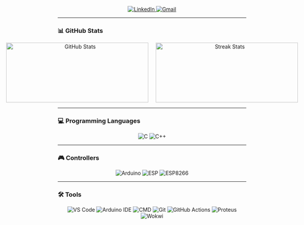 <p align="center">
  <a href="https://www.linkedin.com/in/moaaz-zaki-495309303" target="_blank">
      <img src="https://img.shields.io/badge/LinkedIn-%230077B5?style=for-the-badge&logo=linkedin&logoColor=white" alt="LinkedIn"/>
  </a>
  <a href="mailto:moaazzakizewied@gmail.com">
      <img src="https://img.shields.io/badge/Gmail-D14836?style=for-the-badge&logo=gmail&logoColor=white" alt="Gmail"/>
  </a>

</p>

---

### 📊 GitHub Stats
<div align="center">
  <div style="display: flex; justify-content: center; gap: 20px;">
    <img src="https://github-readme-stats.vercel.app/api?username=moaaz-zaki&show_icons=true&count_private=true&theme=radical&hide=issues" alt="GitHub Stats" height="160" width="380"/>
    <img src="https://github-readme-streak-stats.herokuapp.com/?user=moaaz-zaki&theme=radical&hide_border=false" alt="Streak Stats" height="160" width="380"/>
  </div>
</div>

---
### 💻 Programming Languages
<div align="center">
  
![C](https://img.shields.io/badge/C-%2300599C?style=for-the-badge&logo=c&logoColor=white) 
![C++](https://img.shields.io/badge/C%2B%2B-%2300599C?style=for-the-badge&logo=c%2B%2B&logoColor=white) 
</div>

--- 

### 🎮 Controllers
<div align="center">

![Arduino](https://img.shields.io/badge/Arduino-%2300979C?style=for-the-badge&logo=arduino&logoColor=white)
![ESP](https://img.shields.io/badge/ESP-%23001C8C?style=for-the-badge&logo=espressif&logoColor=white) 
![ESP8266](https://img.shields.io/badge/ESP8266-%23E7352C?style=for-the-badge&logo=espressif&logoColor=white)
</div>

---

### 🛠️ Tools
<div align="center">

![VS Code](https://img.shields.io/badge/VS%20Code-%23007ACC?style=for-the-badge&logo=visual-studio-code&logoColor=white)
![Arduino IDE](https://img.shields.io/badge/Arduino%20IDE-%2300979C?style=for-the-badge&logo=arduino&logoColor=white)
![CMD](https://img.shields.io/badge/CMD-000000?style=for-the-badge)
![Git](https://img.shields.io/badge/Git-%23F05032?style=for-the-badge&logo=git&logoColor=white)
![GitHub Actions](https://img.shields.io/badge/GitHub%20Actions-%232088FF?style=for-the-badge&logo=githubactions&logoColor=white)
![Proteus](https://img.shields.io/badge/Proteus-%2300A9E0?style=for-the-badge&logo=autodesk&logoColor=white)
![Wokwi](https://img.shields.io/badge/Wokwi-%234527A0?style=for-the-badge&logo=wokwi&logoColor=white)

</div>




